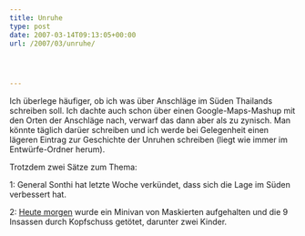 ```yaml
---
title: Unruhe
type: post
date: 2007-03-14T09:13:05+00:00
url: /2007/03/unruhe/




---
```

Ich überlege häufiger, ob ich was über Anschläge im Süden Thailands schreiben soll. Ich dachte auch schon über einen Google-Maps-Mashup mit den Orten der Anschläge nach, verwarf das dann aber als zu zynisch. Man könnte täglich darüer schreiben und ich werde bei Gelegenheit einen lägeren Eintrag zur Geschichte der Unruhen schreiben (liegt wie immer im Entwürfe-Ordner herum).

Trotzdem zwei Sätze zum Thema:

1: General Sonthi hat letzte Woche verkündet, dass sich die Lage im Süden verbessert hat.

2: [Heute morgen][1] wurde ein Minivan von Maskierten aufgehalten und die 9 Insassen durch Kopfschuss getötet, darunter zwei Kinder.

 [1]: http://nationmultimedia.com/2007/03/14/headlines/headlines_30029282.php
